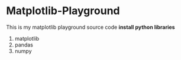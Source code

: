# Matplotlib-Playground

This is my matplotlib playground source code 
**install python libraries**
1. matplotlib
2. pandas
3. numpy
